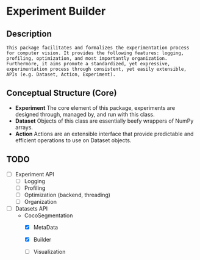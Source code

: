 # Experiment Builder

Description
---
    This package facilitates and formalizes the experimentation process for computer vision. It provides the following features: logging, profiling, optimization, and most importantly organization. Furthermore, it aims promote a standardized, yet expressive, experimentation process through consistent, yet easily extensible, APIs (e.g. Dataset, Action, Experiment).

## Conceptual Structure (Core)

- **Experiment** The core element of this package, experiments are designed through, managed by, and run with this class.  
- **Dataset** Objects of this class are essentially beefy wrappers of NumPy arrays.
- **Action** Actions are an extensible interface that provide predictable and efficient operations to use on Dataset objects.


## TODO

- [ ] Experiment API
    - [ ] Logging
    - [ ] Profiling
    - [ ] Optimization (backend, threading)
    - [ ] Organization

- [ ] Datasets API
    - CocoSegmentation
        - [x] MetaData 
        - [x] Builder
        - [ ] Visualization
    